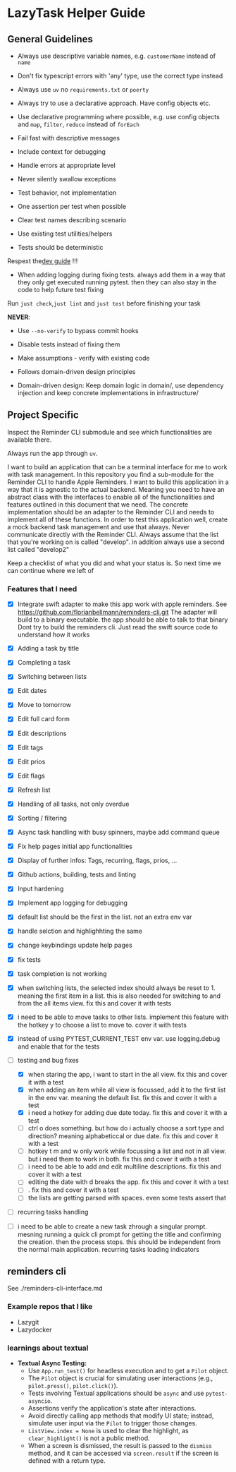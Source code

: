 # LazyTask Helper Guide

## General Guidelines

- Always use descriptive variable names, e.g. `customerName` instead of `name`
- Don't fix typescript errors with 'any' type, use the correct type instead
- Always use `uv` no `requirements.txt` or `poerty`
- Always try to use a declarative approach. Have config objects etc.
- Use declarative programming where possible, e.g. use config objects and `map`, `filter`, `reduce` instead of `forEach`
- Fail fast with descriptive messages
- Include context for debugging
- Handle errors at appropriate level
- Never silently swallow exceptions

- Test behavior, not implementation
- One assertion per test when possible
- Clear test names describing scenario
- Use existing test utilities/helpers
- Tests should be deterministic

Respext the[dev guide](./DEVELOPER_GUIDE.md) !!!
- When adding logging during fixing tests. always add them in a way that they only get executed running pytest. then they can also stay in the code to help future test fixing

Run `just check`,`just lint` and `just test` before finishing your task

**NEVER**:

- Use `--no-verify` to bypass commit hooks
- Disable tests instead of fixing them
- Make assumptions - verify with existing code

- Follows domain-driven design principles
- Domain-driven design: Keep domain logic in domain/, use dependency
  injection and keep concrete implementations in infrastructure/

## Project Specific

Inspect the Reminder CLI submodule and see which functionalities are available there.

Always run the app through `uv`.

I want to build an application that can be a terminal interface for me to
work with task management. In this repository you find a sub-module for the
Reminder CLI to handle Apple Reminders. I want to build this application in
a way that it is agnostic to the actual backend. Meaning you need to have an
abstract class with the interfaces to enable all of the functionalities and
features outlined in this document that we need. The concrete implementation
should be an adapter to the Reminder CLI and needs to implement all of
these functions. In order to test this application well, create a mock
backend task management and use that always. Never communicate directly with
the Reminder CLI. Always assume that the list that you're working on is
called "develop". in addition always use a second list called "develop2"

Keep a checklist of what you did and what your status is. So next time we can continue where we left of

### Features that I need

- [x] Integrate swift adapter to make this app work with apple reminders.
      See https://github.com/florianbellmann/reminders-cli.git
      The adapter will build to a binary executable. the app should be able to talk to that binary
      Dont try to build the reminders cli. Just read the swift source code to understand how it works
- [x] Adding a task by title
- [x] Completing a task
- [x] Switching between lists
- [x] Edit dates
- [x] Move to tomorrow
- [x] Edit full card form
- [x] Edit descriptions
- [x] Edit tags
- [x] Edit prios
- [x] Edit flags
- [x] Refresh list
- [x] Handling of all tasks, not only overdue
- [x] Sorting / filtering
- [x] Async task handling with busy spinners, maybe add command queue
- [x] Fix help pages initial app functionalities
- [x] Display of further infos: Tags, recurring, flags, prios, ...
- [x] Github actions, building, tests and linting
- [x] Input hardening
- [x] Implement app logging for debugging
- [x] default list should be the first in the list. not an extra env var
- [x] handle selction and highlighhting the same
- [x] change keybindings update help pages
- [x] fix tests
- [x] task completion is not working
- [x] when switching lists, the selected index should always be reset to 1. meaning the first item in a list. this is also needed for switching to and
from the all items view. fix this and cover it with tests
- [x] i need to be able to move tasks to other lists. implement this feature with the hotkey y to choose a list to move to. cover it with tests
- [x] instead of using PYTEST_CURRENT_TEST env var. use logging.debug and enable that for the tests
- [ ] testing and bug fixes 
  - [x] when staring the app, i want to start in the all view. fix this and cover it with a test
  - [x] when adding an item while all view is focussed, add it to the first list in the env var. meaning the default list. fix this and cover it with a test
  - [x] i need a hotkey for adding due date today. fix this and cover it with a test
  - [ ] ctrl o does something. but how do i actually choose a sort type and direction? meaning alphabeticcal or due date. fix this and cover it with a test
  - [ ] hotkey t m and w only work while focussing a list and not in all view. but i need them to work in both. fix this and cover it with a test
  - [ ] i need to be able to add and edit multiline descriptions. fix this and cover it with a test
  - [ ] editing the date with d breaks the app. fix this and cover it with a test
  - [ ] . fix this and cover it with a test
  - [ ] the lists are getting parsed with spaces. even some tests assert that
- [ ] recurring tasks handling

- [ ] i need to be able to create a new task zhrough a singular prompt. mesning running a quick cli prompt for getting the title and confirming the creation. then the process stops. this should be independent from the normal main application. recurring tasks loading indicators


## reminders cli

See ./reminders-cli-interface.md

### Example repos that I like

- Lazygit
- Lazydocker

### learnings about textual

- **Textual Async Testing:**
  - Use `App.run_test()` for headless execution and to get a `Pilot` object.
  - The `Pilot` object is crucial for simulating user interactions (e.g., `pilot.press()`, `pilot.click()`).
  - Tests involving Textual applications should be `async` and use `pytest-asyncio`.
  - Assertions verify the application's state after interactions.
  - Avoid directly calling app methods that modify UI state; instead, simulate user input via the `Pilot` to trigger those changes.
  - `ListView.index = None` is used to clear the highlight, as `clear_highlight()` is not a public method.
  - When a screen is dismissed, the result is passed to the `dismiss` method, and it can be accessed via `screen.result` if the screen is defined with a return type.
